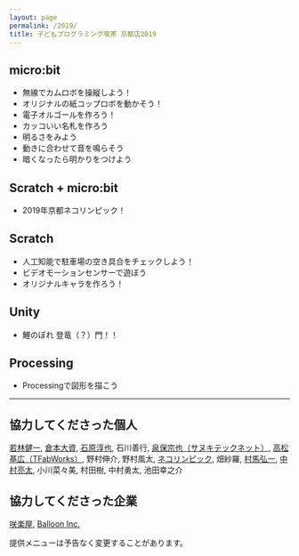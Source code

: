 ```yaml
---
layout: page
permalink: /2019/
title: 子どもプログラミング喫茶 京都店2019
---
```

## micro:bit
- 無線でカムロボを操縦しよう！
- オリジナルの紙コップロボを動かそう！
- 電子オルゴールを作ろう！
- カッコいい名札を作ろう
- 明るさをみよう
- 動きに合わせて音を鳴らそう
- 暗くなったら明かりをつけよう

## Scratch + micro:bit
- 2019年京都ネコリンピック！

## Scratch
- 人工知能で駐車場の空き具合をチェックしよう！
- ビデオモーションセンサーで遊ぼう
- オリジナルキャラを作ろう！

## Unity
- 鯉のぼれ 登竜（？）門！！

## Processing
- Processingで図形を描こう

---

## 協力してくださった個人
[若林健一](https://crssrds.jp/), [倉本大資](https://twitter.com/qramo), [石原淳也](https://blog.champierre.com/), 石川善行, [泉保宗也（サヌキテックネット）](https://sanuki-tech.net/micro-bit/), [高松基広（TFabWorks）](https://tfabworks.com/), 野村伸介, 野村風太, [ネコリンピック](http://make-lab.sakura.ne.jp/nekolympic.html), 畑紗羅, [村馬弘一](https://koichi0702.github.io/), [中村亮太](https://pen.moe.hm/profile/), 小川菜々美, 村田樹, 中村勇太, 池田幸之介

## 協力してくださった企業
[咲楽屋](https://www.sacraya.net/), [Balloon Inc.](https://lloon.jp/)

提供メニューは予告なく変更することがあります。